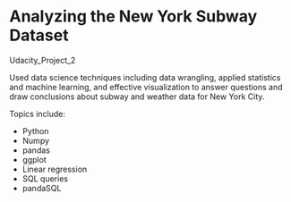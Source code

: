 # Analyzing the New York Subway Dataset
Udacity_Project_2

Used data science techniques including data wrangling, applied statistics and machine learning, and effective visualization to answer questions and draw conclusions about subway and weather data for New York City.

Topics include:

- Python
- Numpy
- pandas
- ggplot
- Linear regression
- SQL queries
- pandaSQL
